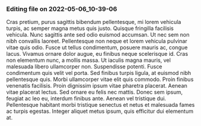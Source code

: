 

### Editing file on 2022-05-06_10-39-06

Cras pretium, purus sagittis bibendum pellentesque, mi lorem vehicula turpis, ac semper magna metus quis justo. Quisque fringilla facilisis vehicula. Nunc sagittis ante sed odio euismod accumsan. Ut nec sem non nibh convallis laoreet. Pellentesque non neque et lorem vehicula pulvinar vitae quis odio. Fusce ut tellus condimentum, posuere mauris ac, congue lacus. Vivamus ornare dolor augue, eu finibus neque scelerisque id. Cras non elementum nunc, a mollis massa. Ut iaculis magna mauris, vel malesuada libero ullamcorper non.
Suspendisse potenti. Fusce condimentum quis velit vel porta. Sed finibus turpis ligula, at euismod nibh pellentesque quis. Morbi ullamcorper vitae elit quis commodo. Proin finibus venenatis facilisis. Proin dignissim ipsum vitae pharetra placerat. Aenean vitae placerat lectus. Sed ornare eu felis nec mattis. Donec sem ipsum, feugiat ac leo eu, interdum finibus ante. Aenean vel tristique dui. Pellentesque habitant morbi tristique senectus et netus et malesuada fames ac turpis egestas. Integer aliquet metus ipsum, quis efficitur dui elementum at.


